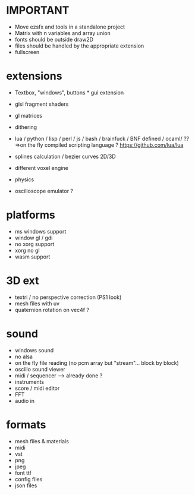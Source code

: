 # IMPORTANT

* Move ezsfx and tools in a standalone project
* Matrix with n variables and array union 
* fonts should be outside draw2D
* files should be handled by the appropriate extension
* fullscreen


# extensions

* Textbox, "windows", buttons * gui extension

* glsl fragment shaders
* gl matrices


* dithering

* lua / python / lisp / perl / js / bash / brainfuck / BNF defined / ocaml/ ??
	=>on the fly compiled scripting language ?
	https://github.com/lua/lua
	

* splines calculation / bezier curves 2D/3D

* different voxel engine

* physics

* oscilloscope emulator ?




# platforms

* ms windows support
* window gl / gdi
* no xorg support
* xorg no gl
* wasm support


# 3D ext

* textri / no perspective correction (PS1 look)
* mesh files with uv
* quaternion rotation on vec4f ?


# sound

* windows sound
* no alsa
* on the fly file reading (no pcm array but "stream"... block by block)
* oscillo sound viewer
* midi / sequencer --> already done ?
* instruments
* score / midi editor
* FFT
* audio in




# formats

* mesh files & materials
* midi
* vst
* png
* jpeg
* font ttf
* config files
* json files







